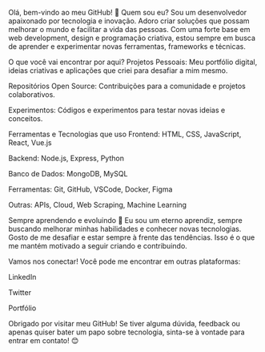 Olá, bem-vindo ao meu GitHub! 👋
Quem sou eu?
Sou um desenvolvedor apaixonado por tecnologia e inovação. Adoro criar soluções que possam melhorar o mundo e facilitar a vida das pessoas. Com uma forte base em web development, design e programação criativa, estou sempre em busca de aprender e experimentar novas ferramentas, frameworks e técnicas.

O que você vai encontrar por aqui?
Projetos Pessoais: Meu portfólio digital, ideias criativas e aplicações que criei para desafiar a mim mesmo.

Repositórios Open Source: Contribuições para a comunidade e projetos colaborativos.

Experimentos: Códigos e experimentos para testar novas ideias e conceitos.

Ferramentas e Tecnologias que uso
Frontend: HTML, CSS, JavaScript, React, Vue.js

Backend: Node.js, Express, Python

Banco de Dados: MongoDB, MySQL

Ferramentas: Git, GitHub, VSCode, Docker, Figma

Outras: APIs, Cloud, Web Scraping, Machine Learning

Sempre aprendendo e evoluindo 🚀
Eu sou um eterno aprendiz, sempre buscando melhorar minhas habilidades e conhecer novas tecnologias. Gosto de me desafiar e estar sempre à frente das tendências. Isso é o que me mantém motivado a seguir criando e contribuindo.

Vamos nos conectar!
Você pode me encontrar em outras plataformas:

LinkedIn

Twitter

Portfólio

Obrigado por visitar meu GitHub! Se tiver alguma dúvida, feedback ou apenas quiser bater um papo sobre tecnologia, sinta-se à vontade para entrar em contato! 😊

